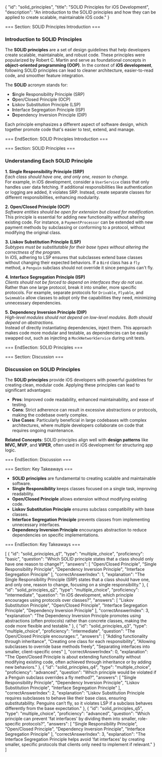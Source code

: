 {
  "id": "solid_principles",
  "title": "SOLID Principles for iOS Development",
  "description": "An introduction to the SOLID principles and how they can be applied to create scalable, maintainable iOS code."
}

=== Section: SOLID Principles Introduction ===

### Introduction to SOLID Principles

The **SOLID principles** are a set of design guidelines that help developers create scalable, maintainable, and robust code. These principles were popularized by Robert C. Martin and serve as foundational concepts in **object-oriented programming (OOP)**. In the context of **iOS development**, following SOLID principles can lead to cleaner architecture, easier-to-read code, and smoother feature integration.

The **SOLID** acronym stands for:
- **S**ingle Responsibility Principle (SRP)
- **O**pen/Closed Principle (OCP)
- **L**iskov Substitution Principle (LSP)
- **I**nterface Segregation Principle (ISP)
- **D**ependency Inversion Principle (DIP)

Each principle emphasizes a different aspect of software design, which together promote code that's easier to test, extend, and manage.

=== EndSection: SOLID Principles Introduction ===

=== Section: SOLID Principles ===

### Understanding Each SOLID Principle

**1. Single Responsibility Principle (SRP)**  
*Each class should have one, and only one, reason to change.*  
For example, in iOS development, consider a `UserService` class that only handles user data fetching. If additional responsibilities like authentication or logging are added, it violates SRP. Instead, create separate classes for different responsibilities, enhancing modularity.

**2. Open/Closed Principle (OCP)**  
*Software entities should be open for extension but closed for modification.*  
This principle is essential for adding new functionality without altering existing code. For instance, a `PaymentProcessor` can be extended with new payment methods by subclassing or conforming to a protocol, without modifying the original class.

**3. Liskov Substitution Principle (LSP)**  
*Subtypes must be substitutable for their base types without altering the correctness of the program.*  
In iOS, adhering to LSP ensures that subclasses extend base classes without changing their expected behaviors. If a `Bird` class has a `fly` method, a `Penguin` subclass should not override it since penguins can't fly.

**4. Interface Segregation Principle (ISP)**  
*Clients should not be forced to depend on interfaces they do not use.*  
Rather than one large protocol, break it into smaller, more specific protocols. For example, separate protocols for `Drivable`, `Flyable`, and `Swimmable` allow classes to adopt only the capabilities they need, minimizing unnecessary dependencies.

**5. Dependency Inversion Principle (DIP)**  
*High-level modules should not depend on low-level modules. Both should depend on abstractions.*  
Instead of directly instantiating dependencies, inject them. This approach makes code more modular and testable, as dependencies can be easily swapped out, such as injecting a `MockNetworkService` during unit tests.

=== EndSection: SOLID Principles ===

=== Section: Discussion ===

### Discussion on SOLID Principles

The **SOLID principles** provide iOS developers with powerful guidelines for creating clean, modular code. Applying these principles can lead to significant advantages:
- **Pros**: Improved code readability, enhanced maintainability, and ease of testing.
- **Cons**: Strict adherence can result in excessive abstractions or protocols, making the codebase overly complex.
- **Use Cases**: Particularly beneficial in large codebases with complex architectures, where multiple developers collaborate on code that requires ongoing maintenance.

**Related Concepts**: SOLID principles align well with **design patterns** like **MVC, MVP**, and **VIPER**, often used in iOS development for structuring app logic.

=== EndSection: Discussion ===

=== Section: Key Takeaways ===

- **SOLID principles** are fundamental to creating scalable and maintainable software.
- **Single Responsibility** keeps classes focused on a single task, improving readability.
- **Open/Closed Principle** allows extension without modifying existing code.
- **Liskov Substitution Principle** ensures subclass compatibility with base classes.
- **Interface Segregation Principle** prevents classes from implementing unnecessary interfaces.
- **Dependency Inversion Principle** encourages abstraction to reduce dependencies on specific implementations.

=== EndSection: Key Takeaways ===

[
    {
        "id": "solid_principles_q1",
        "type": "multiple_choice",
        "proficiency": "basic",
        "question": "Which SOLID principle states that a class should only have one reason to change?",
        "answers": [
            "Open/Closed Principle",
            "Single Responsibility Principle",
            "Dependency Inversion Principle",
            "Interface Segregation Principle"
        ],
        "correctAnswerIndex": 1,
        "explanation": "The Single Responsibility Principle (SRP) states that a class should have one, and only one, reason to change, focusing on a single responsibility."
    },
    {
        "id": "solid_principles_q2",
        "type": "multiple_choice",
        "proficiency": "intermediate",
        "question": "In iOS development, which principle encourages using protocols over classes?",
        "answers": [
            "Liskov Substitution Principle",
            "Open/Closed Principle",
            "Interface Segregation Principle",
            "Dependency Inversion Principle"
        ],
        "correctAnswerIndex": 3,
        "explanation": "The Dependency Inversion Principle promotes using abstractions (often protocols) rather than concrete classes, making the code more flexible and testable."
    },
    {
        "id": "solid_principles_q3",
        "type": "multiple_choice",
        "proficiency": "intermediate",
        "question": "The Open/Closed Principle encourages:",
        "answers": [
            "Adding functionality through inheritance",
            "Creating one class for each responsibility",
            "Allowing subclasses to override base methods freely",
            "Separating interfaces into smaller, client-specific ones"
        ],
        "correctAnswerIndex": 0,
        "explanation": "The Open/Closed Principle is about extending functionality without modifying existing code, often achieved through inheritance or by adding new behaviors."
    },
    {
        "id": "solid_principles_q4",
        "type": "multiple_choice",
        "proficiency": "advanced",
        "question": "Which principle would be violated if a Penguin subclass overrides a fly method?",
        "answers": [
            "Single Responsibility Principle",
            "Dependency Inversion Principle",
            "Liskov Substitution Principle",
            "Interface Segregation Principle"
        ],
        "correctAnswerIndex": 2,
        "explanation": "Liskov Substitution Principle requires subclasses to behave like their base class, ensuring substitutability. Penguins can’t fly, so it violates LSP if a subclass behaves differently from the base expectation."
    },
    {
        "id": "solid_principles_q5",
        "type": "multiple_choice",
        "proficiency": "advanced",
        "question": "Which principle can prevent 'fat interfaces' by dividing them into smaller, role-specific protocols?",
        "answers": [
            "Single Responsibility Principle",
            "Open/Closed Principle",
            "Dependency Inversion Principle",
            "Interface Segregation Principle"
        ],
        "correctAnswerIndex": 3,
        "explanation": "The Interface Segregation Principle helps avoid 'fat interfaces' by creating smaller, specific protocols that clients only need to implement if relevant."
    }
]
